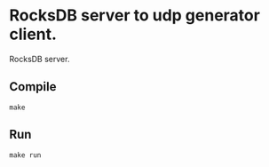 
# RocksDB server to udp generator client.
RocksDB server.

## Compile
```console
make
```

## Run
```console
make run
```
